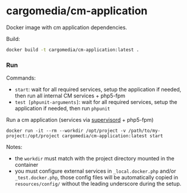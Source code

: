 cargomedia/cm-application
=========================
Docker image with cm application dependencies.

Build:
```sh
docker build -t cargomedia/cm-application:latest .
```

### Run

Commands:
- `start`: wait for all required services, setup the application if needed, then run all internal CM services + php5-fpm
- `test [phpunit-arguments]`: wait for all required services, setup the application if needed, then run `phpunit`

Run a cm application (services via [supervisord](http://supervisord.org/) + php5-fpm)
```
docker run -it --rm --workdir /opt/project -v /path/to/my-project:/opt/project cargomedia/cm-application:latest start
```

Notes: 
- the `workdir` must match with the project directory mounted in the container
- you must configure external services in `_local.docker.php` and/or `_test.docker.php`, those config files will be automatically copied in `resources/config/` without the leading underscore during the setup.

